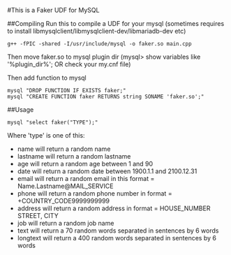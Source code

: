 #This is a Faker UDF for MySQL

##Compiling 
Run this to compile a UDF for your mysql
(sometimes requires to install libmysqlclient/libmysqlclient-dev/libmariadb-dev etc)
```
g++ -fPIC -shared -I/usr/include/mysql -o faker.so main.cpp
```
 
Then move faker.so to mysql plugin dir
(mysql> show variables like '%plugin_dir%'; OR check your my.cnf file)
 
Then add function to mysql
```
mysql "DROP FUNCTION IF EXISTS faker;"
mysql "CREATE FUNCTION faker RETURNS string SONAME 'faker.so';"
```
 
##Usage
```
mysql "select faker("TYPE");"
```
Where 'type' is one of this:
* name
	will return a random name
* lastname
	will return a random lastname
* age
	will return a random age between 1 and 90
* date
	will return a random date between 1900.1.1 and 2100.12.31
* email
	will return a random email in this format = Name.Lastname@MAIL_SERVICE
* phone
	will return a random phone number in format = +COUNTRY_CODE9999999999
* address
	will return a random address in format = HOUSE_NUMBER STREET, CITY
* job
	will return a random job name
* text
	will return a 70 random words separated in sentences by 6 words
* longtext
	will return a 400 random words separated in sentences by 6 words

